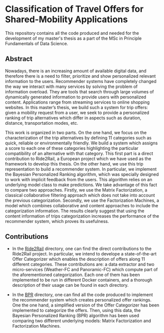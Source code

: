 # Classification of Travel Offers for Shared-Mobility Applications

This repository contains all the code produced and needed for the development of my master's thesis as a part of the MSc in Principle Fundamentals of Data Science.


## Abstract
Nowadays, there is an increasing amount of available digital data, and therefore there is a need to filter, prioritize and show personalized relevant information to the users. Recommender systems have completely changed the way we interact with many services by solving the problem of information overload. They are tools that search through large volumes of dynamically generated information to provide users with personalized content. Applications range from streaming services to online shopping websites. In this master’s thesis, we build such a system for trip offers: given a mobility request from a user, we seek to provide a personalized ranking of trip alternatives which differ in aspects such as duration, distance, transportation modes, etc. 

This work is organized in two parts. On the one hand, we focus on the characterization of the trip alternatives by defining 11 categories such as quick, reliable or environmentally friendly. We build a system which assigns a score to each one of these categories highlighting the particular compatibility of an alternative with that category. This first part is a direct contribution to Ride2Rail, a European project which we have used as the framework to develop this thesis. On the other hand, we use this trip representation to build a recommender system. In particular, we implement the Bayesian Personalized Ranking algorithm, which was specially designed to work with implicit feedback from the users. This algorithm relies on an underlying model class to make predictions. We take advantage of this fact to compare two approaches. Firstly, we use the Matrix Factorization, a classical collaborative filtering approach which does not take into account the previous categorization. Secondly, we use the Factorization Machines, a model which combines collaborative and content approaches to include the categorization information. The results clearly suggest that using the content information of trips categorization increases the performance of the recommender system, which proves its usefulness. 

## Contributions

- In the [Ride2Rail][r2r] directory, one can find the direct contributions to the Ride2Rail project. In particular, we intend to develope a state-of-the-art Offer Categorizer which enables the description of offers along 11 different categories. These contributions are: a data extractor and two micro-services (Weather-FC and Panoramic-FC) which compute part of the aforementioned categorization. Each one of them has been implemented to be run in different Docker containers, and a thorough description of their usage can be found in each directory. 

- In the [BPR][ranking] directory, one can find all the code produced to implement the recommender system which creates personalized offer rankings. One the one hand, a simplified version of the Offer Categorizer has been implemented to categorize the offers. Then, using this data, the Bayesian Personalized Ranking (BPR) algorithm has been used comparing two different underlying models: Matrix Factorization and Factorization Machines.


[r2r]: https://github.com/alexmartinezmiguel/TFM-Travels-Offers-Classification/tree/main/Ride2Rail
[ranking]: https://github.com/alexmartinezmiguel/TFM-Travels-Offers-Classification/tree/main/BPR
